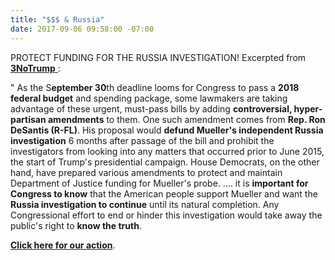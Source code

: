 ```yaml
---
title: "$$$ & Russia"
date: 2017-09-06 09:58:00 -07:00
---
```


PROTECT FUNDING FOR THE RUSSIA INVESTIGATION!
Excerpted from [**3NoTrump** ](http://www.3notrump.org/):

"  As the S**eptember 30**th deadline looms for Congress to pass a **2018 federal budget** and spending package, some lawmakers are taking advantage of these urgent, must-pass bills by adding **controversial, hyper-partisan amendments** to them. One such amendment comes from **Rep. Ron DeSantis (R-FL)**. His proposal would **defund Mueller's independent Russia investigation** 6 months after passage of the bill and prohibit the investigators from looking into any matters that occurred prior to June 2015, the start of Trump's presidential campaign. House Democrats, on the other hand, have prepared various amendments to protect and maintain Department of Justice funding for Mueller's probe.  .... it is **important for Congress to know** that the American people support Mueller and want the **Russia investigation to continue** until its natural completion. Any Congressional effort to end or hinder this investigation would take away the public's right to **know the truth**.

[**Click here for our action**](https://5calls.org/issue/receMSMXjAirR1H3o?utm_source=3NoTrump&utm_campaign=73638a9202-EMAIL_CAMPAIGN_2017_09_05&utm_medium=email&utm_term=0_f88185aec7-73638a9202-76580211).
